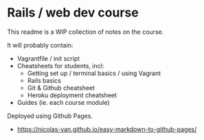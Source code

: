 # Rails / web dev course

This readme is a WIP collection of notes on the course.

It will probably contain:

  - Vagrantfile / init script
  - Cheatsheets for students, incl:
    - Getting set up / terminal basics / using Vagrant
    - Rails basics
    - Git & Github cheatsheet
    - Heroku deployment cheatsheet
  - Guides (ie. each course module)

Deployed using Github Pages.

  * https://nicolas-van.github.io/easy-markdown-to-github-pages/
